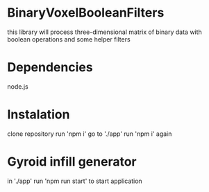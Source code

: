 # BinaryVoxelBooleanFilters
this library will process three-dimensional matrix of binary data with boolean operations and some helper filters

# Dependencies
node.js

# Instalation
clone repository
run 'npm i'
go to './app'
run 'npm i' again

# Gyroid infill generator
in './app' run 'npm run start' to start application
